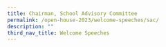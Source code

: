 ```yaml
---
title: Chairman, School Advisory Committee
permalink: /open-house-2023/welcome-speeches/sac/
description: ""
third_nav_title: Welcome Speeches
---
```

